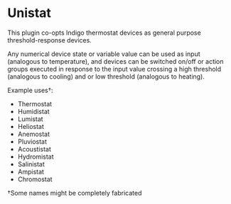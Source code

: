 # Unistat
This plugin co-opts Indigo thermostat devices as general purpose threshold-response devices.  

Any numerical device state or variable value can be used as input (analogous to temperature), and devices can be switched on/off or action groups executed in response to the input value crossing a high threshold (analogous to cooling) and or low threshold (analogous to heating).

Example uses†:

* Thermostat
* Humidistat
* Lumistat
* Heliostat
* Anemostat
* Pluviostat
* Acoustistat
* Hydromistat
* Salinistat
* Ampistat
* Chromostat

†Some names might be completely fabricated
